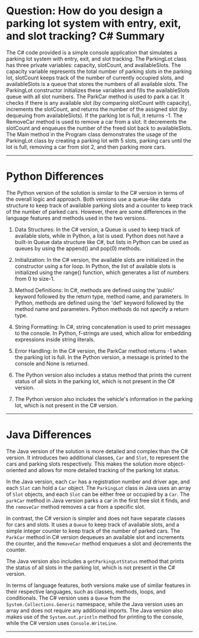 # Question: How do you design a parking lot system with entry, exit, and slot tracking? C# Summary

The C# code provided is a simple console application that simulates a parking lot system with entry, exit, and slot tracking. The ParkingLot class has three private variables: capacity, slotCount, and availableSlots. The capacity variable represents the total number of parking slots in the parking lot, slotCount keeps track of the number of currently occupied slots, and availableSlots is a queue that stores the numbers of all available slots. The ParkingLot constructor initializes these variables and fills the availableSlots queue with all slot numbers. The ParkCar method is used to park a car. It checks if there is any available slot (by comparing slotCount with capacity), increments the slotCount, and returns the number of the assigned slot (by dequeuing from availableSlots). If the parking lot is full, it returns -1. The RemoveCar method is used to remove a car from a slot. It decrements the slotCount and enqueues the number of the freed slot back to availableSlots. The Main method in the Program class demonstrates the usage of the ParkingLot class by creating a parking lot with 5 slots, parking cars until the lot is full, removing a car from slot 2, and then parking more cars.

---

# Python Differences

The Python version of the solution is similar to the C# version in terms of the overall logic and approach. Both versions use a queue-like data structure to keep track of available parking slots and a counter to keep track of the number of parked cars. However, there are some differences in the language features and methods used in the two versions.

1. Data Structures: In the C# version, a Queue is used to keep track of available slots, while in Python, a list is used. Python does not have a built-in Queue data structure like C#, but lists in Python can be used as queues by using the append() and pop(0) methods.

2. Initialization: In the C# version, the available slots are initialized in the constructor using a for loop. In Python, the list of available slots is initialized using the range() function, which generates a list of numbers from 0 to size-1.

3. Method Definitions: In C#, methods are defined using the 'public' keyword followed by the return type, method name, and parameters. In Python, methods are defined using the 'def' keyword followed by the method name and parameters. Python methods do not specify a return type.

4. String Formatting: In C#, string concatenation is used to print messages to the console. In Python, f-strings are used, which allow for embedding expressions inside string literals.

5. Error Handling: In the C# version, the ParkCar method returns -1 when the parking lot is full. In the Python version, a message is printed to the console and None is returned.

6. The Python version also includes a status method that prints the current status of all slots in the parking lot, which is not present in the C# version.

7. The Python version also includes the vehicle's information in the parking lot, which is not present in the C# version.

---

# Java Differences

The Java version of the solution is more detailed and complex than the C# version. It introduces two additional classes, `Car` and `Slot`, to represent the cars and parking slots respectively. This makes the solution more object-oriented and allows for more detailed tracking of the parking lot status.

In the Java version, each `Car` has a registration number and driver age, and each `Slot` can hold a `Car` object. The `ParkingLot` class in Java uses an array of `Slot` objects, and each `Slot` can be either free or occupied by a `Car`. The `parkCar` method in Java version parks a car in the first free slot it finds, and the `removeCar` method removes a car from a specific slot.

In contrast, the C# version is simpler and does not have separate classes for cars and slots. It uses a `Queue` to keep track of available slots, and a simple integer counter to keep track of the number of parked cars. The `ParkCar` method in C# version dequeues an available slot and increments the counter, and the `RemoveCar` method enqueues a slot and decrements the counter.

The Java version also includes a `getParkingLotStatus` method that prints the status of all slots in the parking lot, which is not present in the C# version.

In terms of language features, both versions make use of similar features in their respective languages, such as classes, methods, loops, and conditionals. The C# version uses a `Queue` from the `System.Collections.Generic` namespace, while the Java version uses an array and does not require any additional imports. The Java version also makes use of the `System.out.println` method for printing to the console, while the C# version uses `Console.WriteLine`.

---
